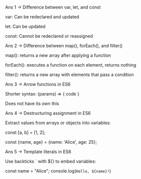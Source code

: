 Ans 1 ->
Difference between var, let, and const

var: Can be redeclared and updated

let: Can be updated

const: Cannot be redeclared or reassigned

Ans 2 ->
Difference between map(), forEach(), and filter()

map(): returns a new array after applying a function

forEach(): executes a function on each element, returns nothing

filter(): returns a new array with elements that pass a condition

Ans 3 -> 
Arrow functions in ES6

Shorter syntax: (params) => { code }

Does not have its own this

Ans 4 ->
Destructuring assignment in ES6

Extract values from arrays or objects into variables:

const [a, b] = [1, 2];

const {name, age} = {name: 'Alice', age: 25};

Ans 5 ->
Template literals in ES6

Use backticks ` with ${} to embed variables:

const name = "Alice";
console.log(`Hello, ${name}!`)